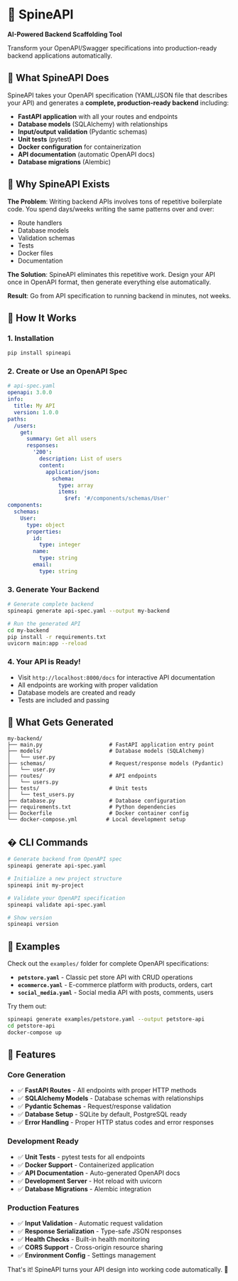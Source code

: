 # 🦴 SpineAPI

**AI-Powered Backend Scaffolding Tool**

Transform your OpenAPI/Swagger specifications into production-ready backend applications automatically.

## 🎯 What SpineAPI Does

SpineAPI takes your OpenAPI specification (YAML/JSON file that describes your API) and generates a **complete, production-ready backend** including:

- **FastAPI application** with all your routes and endpoints
- **Database models** (SQLAlchemy) with relationships
- **Input/output validation** (Pydantic schemas)
- **Unit tests** (pytest)
- **Docker configuration** for containerization
- **API documentation** (automatic OpenAPI docs)
- **Database migrations** (Alembic)

## 🤔 Why SpineAPI Exists

**The Problem**: Writing backend APIs involves tons of repetitive boilerplate code. You spend days/weeks writing the same patterns over and over:
- Route handlers
- Database models  
- Validation schemas
- Tests
- Docker files
- Documentation

**The Solution**: SpineAPI eliminates this repetitive work. Design your API once in OpenAPI format, then generate everything else automatically.

**Result**: Go from API specification to running backend in minutes, not weeks.

## 🚀 How It Works

### 1. Installation
```bash
pip install spineapi
```

### 2. Create or Use an OpenAPI Spec
```yaml
# api-spec.yaml
openapi: 3.0.0
info:
  title: My API
  version: 1.0.0
paths:
  /users:
    get:
      summary: Get all users
      responses:
        '200':
          description: List of users
          content:
            application/json:
              schema:
                type: array
                items:
                  $ref: '#/components/schemas/User'
components:
  schemas:
    User:
      type: object
      properties:
        id:
          type: integer
        name:
          type: string
        email:
          type: string
```

### 3. Generate Your Backend
```bash
# Generate complete backend
spineapi generate api-spec.yaml --output my-backend

# Run the generated API
cd my-backend
pip install -r requirements.txt
uvicorn main:app --reload
```

### 4. Your API is Ready!
- Visit `http://localhost:8000/docs` for interactive API documentation
- All endpoints are working with proper validation
- Database models are created and ready
- Tests are included and passing

## 📁 What Gets Generated

```
my-backend/
├── main.py                     # FastAPI application entry point
├── models/                     # Database models (SQLAlchemy)
│   └── user.py
├── schemas/                    # Request/response models (Pydantic)
│   └── user.py
├── routes/                     # API endpoints
│   └── users.py
├── tests/                      # Unit tests
│   └── test_users.py
├── database.py                 # Database configuration
├── requirements.txt            # Python dependencies
├── Dockerfile                  # Docker container config
└── docker-compose.yml         # Local development setup
```

## �️ CLI Commands

```bash
# Generate backend from OpenAPI spec
spineapi generate api-spec.yaml

# Initialize a new project structure  
spineapi init my-project

# Validate your OpenAPI specification
spineapi validate api-spec.yaml

# Show version
spineapi version
```

## 📖 Examples

Check out the `examples/` folder for complete OpenAPI specifications:

- **`petstore.yaml`** - Classic pet store API with CRUD operations
- **`ecommerce.yaml`** - E-commerce platform with products, orders, cart
- **`social_media.yaml`** - Social media API with posts, comments, users

Try them out:
```bash
spineapi generate examples/petstore.yaml --output petstore-api
cd petstore-api
docker-compose up
```

## 🔧 Features

### Core Generation
- ✅ **FastAPI Routes** - All endpoints with proper HTTP methods
- ✅ **SQLAlchemy Models** - Database schemas with relationships  
- ✅ **Pydantic Schemas** - Request/response validation
- ✅ **Database Setup** - SQLite by default, PostgreSQL ready
- ✅ **Error Handling** - Proper HTTP status codes and error responses

### Development Ready
- ✅ **Unit Tests** - pytest tests for all endpoints
- ✅ **Docker Support** - Containerized application
- ✅ **API Documentation** - Auto-generated OpenAPI docs
- ✅ **Development Server** - Hot reload with uvicorn
- ✅ **Database Migrations** - Alembic integration

### Production Features  
- ✅ **Input Validation** - Automatic request validation
- ✅ **Response Serialization** - Type-safe JSON responses
- ✅ **Health Checks** - Built-in health monitoring
- ✅ **CORS Support** - Cross-origin resource sharing
- ✅ **Environment Config** - Settings management

That's it! SpineAPI turns your API design into working code automatically. 🎉
